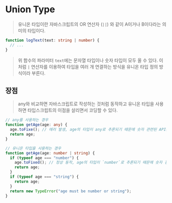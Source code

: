 # Union Type

> 유니온 타입이란 자바스크립트의 OR 연산자 (`||`) 와 같이 A이거나 B이다라는 의미의 타입이다.

```ts
function logText(text: string | number) {
  // ...
}
```

> 위 함수의 파라미터 `text`에는 문자열 타입이나 숫자 타입이 모두 올 수 있다. 이처럼 `|` 연산자를 이용하여 타입을 여러 개 연결하는 방식을 유니온 타입 정의 방식이라 부른다.

## 장점

> any와 비교하면 자바스크립트로 작성하는 것처럼 동작하고 유니온 타입을 사용하면 타입스크립트의 이점을 살리면서 코딩할 수 있다.

```ts
// any를 사용하는 경우
function getAge(age: any) {
  age.toFixe(); // 에러 발생, age의 타입이 any로 추론되기 때문에 숫자 관련된 API를 작성할 때 코드가 자동 완성되지 않는다.
  return age;
}

// 유니온 타입을 사용하는 경우
function getAge(age: number | string) {
  if (typeof age === "number") {
    age.toFixed(); // 정상 동작, age의 타입이 `number`로 추론되기 때문에 숫자 관련된 API를 쉽게 자동완성 할 수 있다.
    return age;
  }
  if (typeof age === "string") {
    return age;
  }
  return new TypeError("age must be number or string");
}
```

